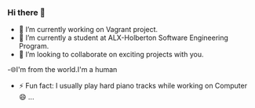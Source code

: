 ### Hi there 👋


- 🔭 I’m currently working on Vagrant project.
- 🌱 I’m currently a student at ALX-Holberton Software Engineering Program.
- 👯 I’m looking to collaborate on exciting projects with you.

-:globe_with_meridians:I'm from the world.I'm a human
- ⚡ Fun fact: I usually play hard piano tracks while working on Computer 😄 ...
